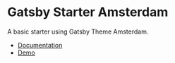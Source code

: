 # Gatsby Starter Amsterdam

A basic starter using Gatsby Theme Amsterdam.

- [Documentation](https://github.com/ryanwiemer/gatsby-theme-amsterdam)
- [Demo](https://gatsby-starter-amsterdam.netlify.com/)

